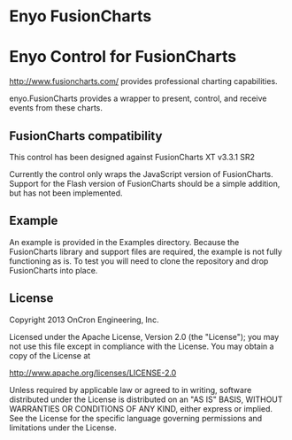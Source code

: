 Enyo FusionCharts
=================

# Enyo Control for FusionCharts

http://www.fusioncharts.com/ provides professional charting capabilities.

enyo.FusionCharts provides a wrapper to present, control, and receive events from these charts.

## FusionCharts compatibility
This control has been designed against FusionCharts XT v3.3.1 SR2

Currently the control only wraps the JavaScript version of FusionCharts. Support for the Flash version of FusionCharts should be a simple addition, but has not been implemented.

## Example
An example is provided in the Examples directory. Because the FusionCharts library and support files are required, the example is not fully functioning as is. To test you will need to clone the repository and drop FusionCharts into place.

## License
Copyright 2013 OnCron Engineering, Inc.

Licensed under the Apache License, Version 2.0 (the "License");
you may not use this file except in compliance with the License.
You may obtain a copy of the License at

   http://www.apache.org/licenses/LICENSE-2.0

Unless required by applicable law or agreed to in writing, software
distributed under the License is distributed on an "AS IS" BASIS,
WITHOUT WARRANTIES OR CONDITIONS OF ANY KIND, either express or implied.
See the License for the specific language governing permissions and
limitations under the License.
